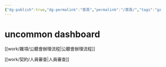 ```yaml
---
{"dg-publish":true,"dg-permalink":"首頁","permalink":"/首頁/","tags":"gardenEntry"}
---
```


# uncommon dashboard

[[work/雜項/公聽會辦理流程\|公聽會辦理流程]]

[[work/契約/人員審查\|人員審查]]